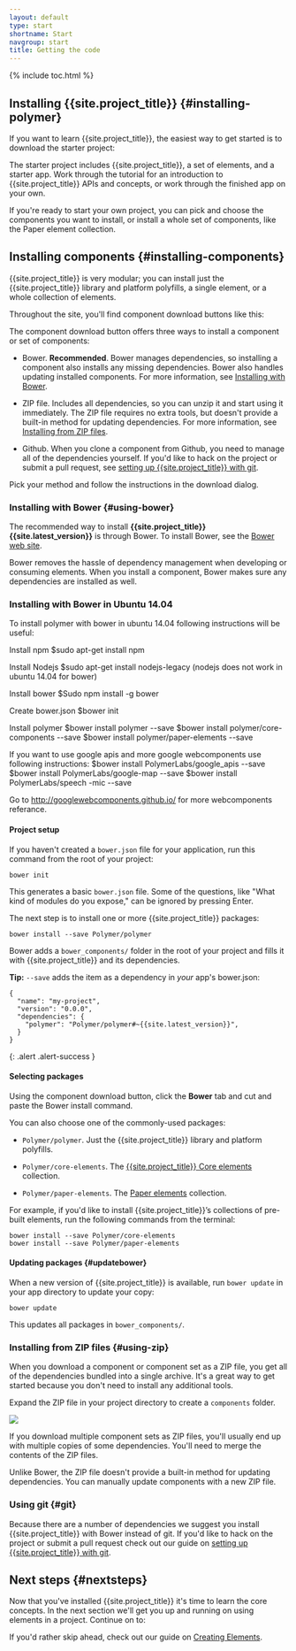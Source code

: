 ```yaml
---
layout: default
type: start
shortname: Start
navgroup: start
title: Getting the code
---
```


<style>
#download-button {
  background: #4285f4;
  color: #fff;
  font-size: 18px;
  fill: #fff;
}
#download-button:hover {
  background: #2a56c6;
}
#download-button::shadow #ripple {
  color: #fff;
}
</style>


{% include toc.html %}

## Installing {{site.project_title}} {#installing-polymer}

If you want to learn {{site.project_title}}, the easiest way to get started is
 to download the starter project:

<p layout horizontal center-justified>
  <a href="https://github.com/Polymer/polymer-tutorial/archive/master.zip">
    <paper-button icon="file-download" id="download-button" raisedButton label="Download Starter Project" onclick="downloadStarter()"></paper-button>
  </a>
</p>

The starter project includes {{site.project_title}}, a set of elements, and a starter app.
Work through the tutorial for an introduction to {{site.project_title}} APIs and concepts, 
or work through the finished app on your own.

<a href="/docs/start/tutorial/intro.html">
  <paper-button icon="arrow-forward" label="START THE TUTORIAL" raisedButton></paper-button>
</a>

If you're ready to start your own project, you can pick and choose the 
components you want to install, or install a whole set of components, 
like the Paper element collection.

## Installing components {#installing-components}

{{site.project_title}} is very modular; you can install just the {{site.project_title}}
library and platform polyfills, a single element, or a whole collection of elements.

Throughout the site, you'll find component download buttons like this:

<component-download-button org="Polymer" component="paper-elements" label="GET THE PAPER ELEMENTS">
</component-download-button>

The component download button offers three ways to install a component or set of components:

*   Bower. **Recommended**. Bower manages dependencies, so installing a component
    also installs any missing dependencies. Bower also handles updating
    installed components. For more information, see [Installing with Bower](#using-bower).

*   ZIP file. Includes all dependencies, so you can unzip it and start using it 
    immediately. The ZIP file requires no extra tools, but doesn't provide a 
    built-in method for updating dependencies. For more information, see
    [Installing from ZIP files](#using-zip).

*   Github. When you clone a component from Github, you need to manage all of the dependencies
    yourself. If you'd like to hack on the project or submit a pull request, see 
    [setting up {{site.project_title}} with git](/resources/tooling-strategy.html#git).

Pick your method and follow the instructions in the download dialog.

### Installing with Bower {#using-bower}

The recommended way to install **{{site.project_title}} {{site.latest_version}}**
is through Bower. To install Bower, see the [Bower web site](http://bower.io/). 

Bower removes the hassle of dependency management when developing or consuming
elements. When you install a component, Bower makes sure any dependencies are
installed as well. 

### Installing with Bower in Ubuntu 14.04

To install polymer with bower in ubuntu 14.04 following instructions will be useful:

Install npm
  $sudo apt-get install npm

Install Nodejs
  $sudo apt-get install nodejs-legacy (nodejs does not work in ubuntu 14.04 for bower)

Install bower
  $Sudo npm install -g bower

Create bower.json
  $bower init

Install polymer
  $bower install polymer --save
  $bower install polymer/core-components --save
  $bower install polymer/paper-elements --save
  
If you want to use google apis and more google webcomponents use following instructions:
  $bower install PolymerLabs/google_apis --save
  $bower install PolymerLabs/google-map --save
  $bower install PolymerLabs/speech -mic --save
  
Go to http://googlewebcomponents.github.io/ for more webcomponents referance.

#### Project setup

If you haven't created a `bower.json` file for your application, run this
command from the root of your project:

    bower init

This generates a basic `bower.json` file. Some of the questions, like 
"What kind of modules do you expose," can be ignored by pressing Enter.

The next step is to install one or more {{site.project_title}} packages:

    bower install --save Polymer/polymer

Bower adds a `bower_components/` folder in the root of your project and 
fills it with {{site.project_title}} and its dependencies.

**Tip:** `--save` adds the item as a dependency in *your* app's bower.json:
```
{
  "name": "my-project",
  "version": "0.0.0",
  "dependencies": {
    "polymer": "Polymer/polymer#~{{site.latest_version}}",
  }
}
```
{: .alert .alert-success }

#### Selecting packages

Using the component download button, click the **Bower** tab 
and cut and paste the Bower install command.

You can also choose one of the commonly-used packages:

-   `Polymer/polymer`. Just the {{site.project_title}} library
    and platform polyfills. 

-   `Polymer/core-elements`. The 
    [{{site.project_title}} Core elements](/docs/elements/core-elements.html) 
    collection.

-   `Polymer/paper-elements`. The 
    [Paper elements](/docs/elements/core-elements.html) collection.

For example, if you'd like to install {{site.project_title}}’s collections 
of pre-built elements, run the following commands from the terminal:

    bower install --save Polymer/core-elements
    bower install --save Polymer/paper-elements


#### Updating packages {#updatebower}

When a new version of {{site.project_title}} is available, run `bower update`
in your app directory to update your copy:

    bower update

This updates all packages in `bower_components/`.

### Installing from ZIP files {#using-zip}

When you download a component or component set as a ZIP file, you get all of 
the dependencies bundled into a single archive. It's a great way to get 
started because you don't need to install any additional tools.

Expand the ZIP file in your project directory to create a `components` folder.

![](/images/zip-file-contents.png)

If you download multiple component sets as ZIP files, you'll usually end up with 
multiple copies of some dependencies. You'll need to merge the contents of the 
ZIP files.

Unlike Bower, the ZIP file doesn't provide a built-in method 
for updating dependencies. You can manually update components with a new ZIP 
file. 

### Using git {#git}

Because there are a number of dependencies we suggest you install 
{{site.project_title}} with Bower instead of git. If you'd like to hack on 
the project or submit a pull request check out our guide on 
[setting up {{site.project_title}} with git](/resources/tooling-strategy.html#git).

## Next steps {#nextsteps}

Now that you've installed {{site.project_title}} it's time to learn the core 
concepts. In the next section we'll get you up and running on using elements 
in a project. Continue on to:

<a href="/docs/start/usingelements.html">
  <paper-button icon="arrow-forward" label="Using elements" raisedButton></paper-button>
</a>

If you'd rather skip ahead, check out our guide on 
[Creating Elements](/docs/start/creatingelements.html).
